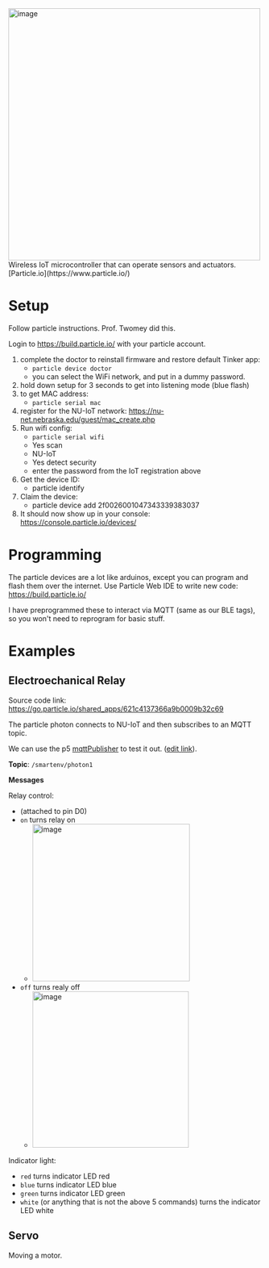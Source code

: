 <img width="500" alt="image" src="https://user-images.githubusercontent.com/1598545/156173775-de7fc8b5-dbc1-44ea-a595-46f8b465a160.png">
Wireless IoT microcontroller that can operate sensors and actuators. [Particle.io](https://www.particle.io/)

# Setup
Follow particle instructions. Prof. Twomey did this. 

Login to https://build.particle.io/ with your particle account.

1. complete the doctor to reinstall firmware and restore default Tinker app:
   - `particle device doctor`
   - you can select the WiFi network, and put in a dummy password. 
2. hold down setup for 3 seconds to get into listening mode (blue flash)
3. to get MAC address:
   - `particle serial mac`
4. register for the NU-IoT network: https://nu-net.nebraska.edu/guest/mac_create.php
5. Run wifi config:
   - `particle serial wifi`
   - Yes scan
   - NU-IoT
   - Yes detect security
   - enter the password from the IoT registration above
6. Get the device ID: 
   - particle identify
7. Claim the device: 
   - particle device add 2f0026001047343339383037
8. It should now show up in your console: https://console.particle.io/devices/

# Programming

The particle devices are a lot like arduinos, except you can program and flash them over the internet. Use Particle Web IDE to write new code: https://build.particle.io/

I have preprogrammed these to interact via MQTT (same as our BLE tags), so you won't need to reprogram for basic stuff.

# Examples

## Electroechanical Relay

Source code link: https://go.particle.io/shared_apps/621c4137366a9b0009b32c69

The particle photon connects to NU-IoT and then subscribes to an MQTT topic.

We can use the p5 [mqttPublisher](https://editor.p5js.org/robert.twomey/full/CEXVmsCBS) to test it out. ([edit link](https://editor.p5js.org/robert.twomey/sketches/CEXVmsCBS)).

__Topic__: `/smartenv/photon1`

__Messages__

Relay control: 
- (attached to pin D0)
- `on` turns relay on
  -  <img width="312" alt="image" src="https://user-images.githubusercontent.com/1598545/155919888-d36e200e-ebb1-4f62-a16a-ae6e84618ad5.png">
- `off` turns realy off
  - <img width="310" alt="image" src="https://user-images.githubusercontent.com/1598545/155919901-c60193ac-b4ea-4248-90b1-6887a44c5053.png">

Indicator light: 
- `red` turns indicator LED red
- `blue` turns indicator LED blue
- `green` turns indicator LED green
- `white` (or anything that is not the above 5 commands) turns the indicator LED white

## Servo
Moving a motor.

